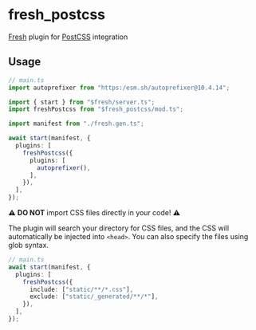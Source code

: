 # fresh_postcss

[Fresh](https://fresh.deno.dev/) plugin for [PostCSS](https://postcss.org/)
integration

## Usage

```ts
// main.ts
import autoprefixer from "https:/esm.sh/autoprefixer@10.4.14";

import { start } from "$fresh/server.ts";
import freshPostcss from "$fresh_postcss/mod.ts";

import manifest from "./fresh.gen.ts";

await start(manifest, {
  plugins: [
    freshPostcss({
      plugins: [
        autoprefixer(),
      ],
    }),
  ],
});
```

⚠️ **DO NOT** import CSS files directly in your code! ⚠️

The plugin will search your directory for CSS files, and the CSS will
automatically be injected into `<head>`. You can also specify the files using
glob syntax.

```ts
// main.ts
await start(manifest, {
  plugins: [
    freshPostcss({
      include: ["static/**/*.css"],
      exclude: ["static/_generated/**/*"],
    }),
  ],
});
```
